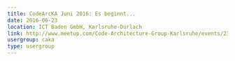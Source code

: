 ```yaml
---
title: CodeArcKA Juni 2016: Es beginnt...
date: 2016-06-23
location: ICT Baden GmbH, Karlsruhe-Durlach
link: http://www.meetup.com/Code-Architecture-Group-Karlsruhe/events/231544074/
usergroup: caka
type: usergroup
---
```

